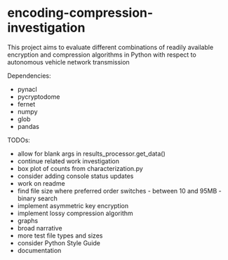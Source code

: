 # encoding-compression-investigation
This project aims to evaluate different combinations of readily available encryption and compression algorithms in Python with respect to autonomous vehicle network transmission

Dependencies:
* pynacl
* pycryptodome
* fernet
* numpy
* glob
* pandas

TODOs:
* allow for blank args in results_processor.get_data()
* continue related work investigation
* box plot of counts from characterization.py
* consider adding console status updates
* work on readme
* find file size where preferred order switches - between 10 and 95MB - binary search
* implement asymmetric key encryption
* implement lossy compression algorithm
* graphs
* broad narrative
* more test file types and sizes
* consider Python Style Guide
* documentation
